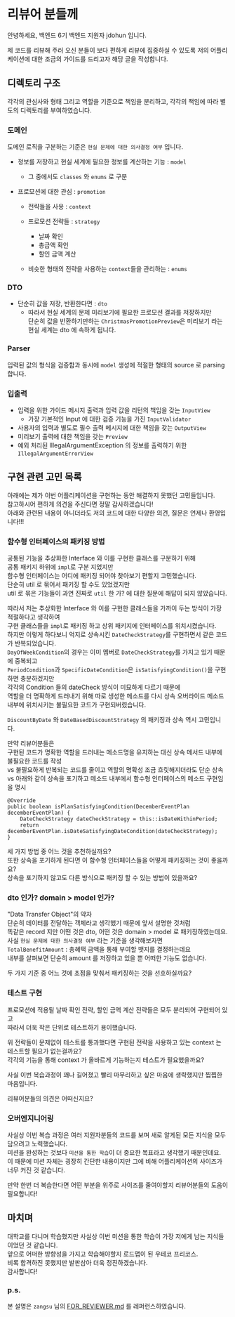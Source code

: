 # 리뷰어 분들께

안녕하세요, 백엔드 6기 백엔드 지원자 jdohun 입니다.

제 코드를 리뷰해 주러 오신 분들이 보다 편하게 리뷰에 집중하실 수 있도록
저의 어플리케이션에 대한 조금의 가이드를 드리고자 해당 글을 작성합니다.

## 디렉토리 구조

각각의 관심사와 형태 그리고 역할을 기준으로 책임을 분리하고, 각각의 책임에 따라 별도의 디렉토리를 부여하였습니다.

### 도메인

도메인 로직을 구분하는 기준은 `현실 문제에 대한 의사결정 여부` 입니다.

- 정보를 저장하고 현실 세계에 필요한 정보를 계산하는 기능 : `model`
    - 그 중에서도 `classes` 와 `enums` 로 구분

- 프로모션에 대한 관심 : `promotion`
    - 전략들을 사용 : `context`

    - 프로모션 전략들 : `strategy`
        - 날짜 확인
        - 총금액 확인
        - 할인 금액 계산

    - 비슷한 형태의 전략을 사용하는 `context`들을 관리하는 : `enums`

### DTO

- 단순히 값을 저장, 반환한다면 : `dto`
    - 따라서 현실 세계의 문제 미리보기에 필요한 프로모션 결과를 저장하지만</br>
      단순히 값을 반환하기만하는 `ChristmasPromotionPreview`은 미리보기 라는 현실 세계는 dto 에 속하게 됩니다.

### Parser

입력된 값의 형식을 검증함과 동시에 `model` 생성에 적절한 형태의 source 로 parsing 합니다.

### 입출력

- 입력을 위한 가이드 메시지 출력과 입력 값을 리턴의 책임을 갖는 `InputView`
    - 가장 기본적인 Input 에 대한 검증 기능을 가진 `InputValidator`
- 사용자의 입력과 별도로 필수 출력 메시지에 대한 책임을 갖는 `OutputView`
- 미리보기 출력에 대한 책임을 갖는 `Preview`
- 예외 처리된 IllegalArgumentException 의 정보를 출력하기 위한 `IllegalArgumentErrorView`

## 구현 관련 고민 목록

아래에는 제가 이번 어플리케이션을 구현하는 동안 해결하지 못했던 고민들입니다.</br>
참고하시어 편하게 의견을 주신다면 정말 감사하겠습니다!</br>
아래와 관련된 내용이 아니더라도 저의 코드에 대한 다양한 의견, 질문은 언제나 환영입니다!!!

### 함수형 인터페이스의 패키징 방법

공통된 기능을 추상화한 Interface 와 이를 구현한 클래스를 구분하기 위해</br>
공통 패키지 하위에 `impl`로 구분 지었지만</br>
함수형 인터페이스는 어디에 패키징 되어야 찾아보기 편할지 고민했습니다.</br>
단순히 util 로 묶어서 패키징 할 수도 있었겠지만</br>
util 로 묶은 기능들이 과연 진짜로 `util` 한 가? 에 대한 질문에 해답이 되지 않았습니다.

따라서 저는 추상화한 Interface 와 이를 구현한 클래스들을 가까이 두는 방식이 가장 적절하다고 생각하여</br>
구현 클래스들을 `impl`로 패키징 하고 상위 패키지에 인터페이스를 위치시켰습니다.</br>
하지만 이렇게 하다보니 억지로 상속시킨 `DateCheckStrategy`를 구현하면서 같은 코드가 반복되었습니다.</br>
`DayOfWeekCondition`의 경우는 이미 멤버로 `DateCheckStrategy`를 가지고 있기 때문에 중복되고</br>
`PeriodCondition`과 `SpecificDateCondition`은 `isSatisfyingCondition()`을 구현하면 충분하겠지만</br>
각각의 Condition 들의 dateCheck 방식이 미묘하게 다르기 때문에</br>
역할을 더 명확하게 드러내기 위해 따로 생성한 메소드를 다시 상속 오버라이드 메소드 내부에 위치시키는 불필요한 코드가 구현되버렸습니다.

`DiscountByDate` 와 `DateBasedDiscountStrategy` 의 패키징과 상속 역시 고민입니다.

만약 리뷰어분들은</br>
구현된 코드가 명확한 역할을 드러내는 메소드명을 유지하는 대신 상속 메서드 내부에 불필요한 코드를 작성</br>
vs 불필요하게 반복되는 코드를 줄이고 역할의 명확성 조금 흐릿해지더라도 단순 상속</br>
vs 아래와 같이 상속을 포기하고 메소드 내부에서 함수형 인터페이스의 메소드 구현임을 명시</br>

```
@Override
public boolean isPlanSatisfyingCondition(DecemberEventPlan decemberEventPlan) {
    DateCheckStrategy dateCheckStrategy = this::isDateWithinPeriod;
    return decemberEventPlan.isDateSatisfyingDateCondition(dateCheckStrategy);
}
```

세 가지 방법 중 어느 것을 추천하실까요?</br>
또한 상속을 포기하게 된다면 이 함수형 인터페이스들을 어떻게 패키징하는 것이 좋을까요?</br>
상속을 포기하지 않고도 다른 방식으로 패키징 할 수 있는 방법이 있을까요?</br>

### dto 인가? domain > model 인가?

"Data Transfer Object"의 약자</br>
단순히 데이터를 전달하는 객체라고 생각했기 때문에 앞서 설명한 것처럼</br>
똑같은 record 지만 어떤 것은 dto, 어떤 것은 domain > model 로 패키징하였는데요.</br>
사실 `현실 문제에 대한 의사결정 여부` 라는 기준을 생각해보자면</br>
`TotalBenefitAmount` : 총혜택 금액을 통해 부여할 뱃지를 결정하는데요</br>
내부를 살펴보면 단순히 amount 를 저장하고 있을 뿐 어떠한 기능도 없습니다.</br>

두 가지 기준 중 어느 것에 초점을 맞춰서 패키징하는 것을 선호하실까요?

### 테스트 구현

프로모션에 적용될 날짜 확인 전략, 할인 금액 계산 전략들은 모두 분리되어 구현되어 있고</br>
따라서 더욱 작은 단위로 테스트하기 용이했습니다.</br>

위 전략들이 문제없이 테스트를 통과했다면 구현된 전략을 사용하고 있는 context 는 테스트할 필요가 없는걸까요?</br>
각각의 기능을 통해 context 가 올바르게 기능하는지 테스트가 필요했을까요?</br>

사실 이번 복습과정이 꽤나 길어졌고 빨리 마무리하고 싶은 마음에 생략했지만 찝찝한 마음입니다.</br>

리뷰어분들의 의견은 어떠신지요?

### 오버엔지니어링

사실상 이번 복습 과정은 여러 지원자분들의 코드를 보며 새로 알게된 모든 지식을 모두 담으려고 노력했습니다.</br>
미션을 완성하는 것보다 `미션을 통한 학습`이 더 중요한 목표라고 생각했기 때문인데요.</br>
이 때문에 미션 자체는 굉장히 간단한 내용이지만 그에 비해 어플리케이션의 사이즈가 너무 커진 것 같습니다.</br>

만약 한번 더 복습한다면 어떤 부분을 위주로 사이즈를 줄여야할지 리뷰어분들의 도움이 필요합니다!</br>

## 마치며

대학교를 다니며 학습했지만 사실상 이번 미션을 통한 학습이 가장 저에게 남는 지식들이었던 것 같습니다.</br>
앞으로 어떠한 방향성을 가지고 학습해야할지 로드맵이 된 우테코 프리코스.</br>
비록 합격하진 못했지만 발판삼아 더욱 정진하겠습니다.</br>
감사합니다!

### p.s.

본 설명은 `zangsu`
님의 [FOR_REVIEWER.md](https://github.com/zangsu/java-christmas-6-zangsu/pull/22/files#diff-d4ea107e20a2eb0ed3b11c59686e3686e94e7d450c9bd0d1dabd85cf92ca7788)
를 레퍼런스하였습니다.
